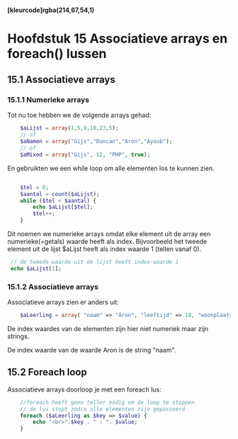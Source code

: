 #### [kleurcode]rgba(214,67,54,1)

#  Hoofdstuk 15 Associatieve arrays en foreach() lussen

## 15.1 Associatieve arrays

### 15.1.1 Numerieke arrays
Tot nu toe hebben we de volgende arrays gehad:
~~~php
    $aLijst = array(1,5,9,10,23,5);
    // of
    $aNamen = array("Gijs","Duncan","Aron","Ayoub");
    // of 
    $aMixed = array("Gijs", 12, "PHP", true);
~~~
En gebruikten we een while loop om alle elementen los te kunnen zien.
~~~php

    $tel = 0;
    $aantal = count($aLijst);
    while ($tel < $aantal) {
        echo $aLijst[$tel];
        $tel++;
    }
~~~
Dit noemen we numerieke arrays omdat elke element uit de array een numerieke(=getals) waarde heeft als index.
Bijvoorbeeld het tweede element uit de lijst $aLijst heeft als index waarde 1 (tellen vanaf 0). 

~~~php
 // de tweede waarde uit de lijst heeft index-waarde 1
 echo $aLijst[1];
~~~

### 15.1.2 Associatieve arrays

Associatieve arrays zien er anders uit:
~~~php
    $aLeerling = array( "naam" => "Aron", "leeftijd" => 18, "woonplaats" => "Vught"); 
~~~

De index waardes van de elementen zijn hier niet numeriek maar zijn strings.

De index waarde van de waarde Aron is de string "naam".

## 15.2 Foreach loop

Associatieve arrays doorloop je met een foreach lus:
~~~php
    //foreach heeft geen teller nodig om de loop te stoppen
    // de lus stopt zodra alle elementen zijn gepasseerd
    foreach ($aLeerling as $key => $value) {    
        echo "<br>".$key . " : ". $value;
    }
~~~





